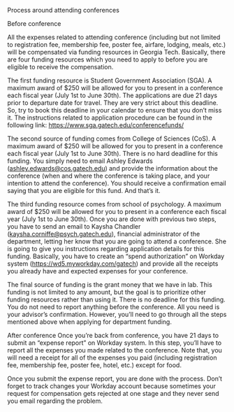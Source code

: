 Process around attending conferences

Before conference

All the expenses related to attending conference (including but not limited to registration fee, membership fee, poster fee, airfare, lodging, meals, etc.) will be compensated via funding resources in Georgia Tech. Basically, there are four funding resources which you need to apply to before you are eligible to receive the compensation. 

The first funding resource is Student Government Association (SGA). A maximum award of $250 will be allowed for you to present in a conference each fiscal year (July 1st to June 30th). The applications are due 21 days prior to departure date for travel. They are very strict about this deadline. So, try to book this deadline in your calendar to ensure that you don’t miss it. The instructions related to application procedure can be found in the following link:
https://www.sga.gatech.edu/conferencefunds/

The second source of funding comes from College of Sciences (CoS). A maximum award of $250 will be allowed for you to present in a conference each fiscal year (July 1st to June 30th). There is no hard deadline for this funding. You simply need to email Ashley Edwards (ashley.edwards@cos.gatech.edu) and provide the information about the conference (when and where the conference is taking place, and your intention to attend the conference). You should receive a confirmation email saying that you are eligible for this fund. And that’s it.

The third funding resource comes from school of psychology. A maximum award of $250 will be allowed for you to present in a conference each fiscal year (July 1st to June 30th). Once you are done with previous two steps, you have to send an email to Kaysha Chandler (kaysha.corniffe@psych.gatech.edu), financial administrator of the department, letting her know that you are going to attend a conference. She is going to give you instructions regarding application details for this funding. Basically, you have to create an “spend authorization” on Workday system (https://wd5.myworkday.com/gatech) and provide all the receipts you already have and expected expenses for your conference. 

The final source of funding is the grant money that we have in lab. This funding is not limited to any amount, but the goal is to prioritize other funding resources rather than using it. There is no deadline for this funding. You do not need to report anything before the conference. All you need is your advisor’s confirmation. However, you’ll need to go through all the steps mentioned above when applying for department funding.

After conference
Once you’re back from conference, you have 21 days to submit an “expense report” on Workday system. In this step, you’ll have to report all the expenses you made related to the conference. Note that, you will need a receipt for all of the expenses you paid (including registration fee, membership fee, poster fee, hotel, etc.) except for food. 

Once you submit the expense report, you are done with the process. Don’t forget to track changes your Workday account because sometimes your request for compensation gets rejected at one stage and they never send you email regarding the problem. 
